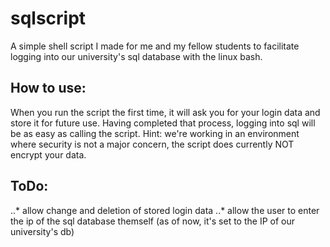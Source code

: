 # sqlscript

A simple shell script I made for me and my fellow students to facilitate logging into our university's sql database with the linux bash.

## How to use:
When you run the script the first time, it will ask you for your login data and store it for future use. Having completed that process, logging into sql will be as easy as calling the script.
Hint: we're working in an environment where security is not a major concern, the script does currently NOT encrypt your data.

## ToDo:
..* allow change and deletion of stored login data
..* allow the user to enter the ip of the sql database themself (as of now, it's set to the IP of our university's db)
